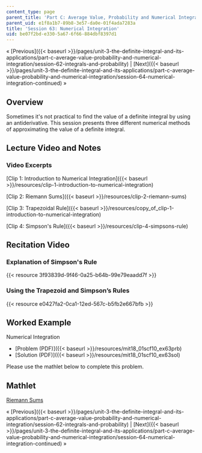 ```yaml
---
content_type: page
parent_title: 'Part C: Average Value, Probability and Numerical Integration'
parent_uid: e1f8a1b7-89b8-3e57-da0e-01f4ada7283a
title: 'Session 63: Numerical Integration'
uid: be07f2bd-e330-5a67-6f66-884dbf8397d1
---
```


« [Previous]({{< baseurl >}}/pages/unit-3-the-definite-integral-and-its-applications/part-c-average-value-probability-and-numerical-integration/session-62-integrals-and-probability) | [Next]({{< baseurl >}}/pages/unit-3-the-definite-integral-and-its-applications/part-c-average-value-probability-and-numerical-integration/session-64-numerical-integration-continued) »

Overview
--------

Sometimes it's not practical to find the value of a definite integral by using an antiderivative. This session presents three different numerical methods of approximating the value of a definite integral.

Lecture Video and Notes
-----------------------

### Video Excerpts

[Clip 1: Introduction to Numerical Integration]({{< baseurl >}}/resources/clip-1-introduction-to-numerical-integration)

[Clip 2: Riemann Sums]({{< baseurl >}}/resources/clip-2-riemann-sums)

[Clip 3: Trapezoidal Rule]({{< baseurl >}}/resources/copy_of_clip-1-introduction-to-numerical-integration)

[Clip 4: Simpson's Rule]({{< baseurl >}}/resources/clip-4-simpsons-rule)

Recitation Video
----------------

### Explanation of Simpson's Rule

{{< resource 3f93839d-9f46-0a25-b64b-99e79eaadd7f >}}

### Using the Trapezoid and Simpson’s Rules

{{< resource e0427fa2-0ca1-12ed-567c-b5fb2e667bfb >}}

Worked Example
--------------

Numerical Integration

*   [Problem (PDF)]({{< baseurl >}}/resources/mit18_01scf10_ex63prb)
*   [Solution (PDF)]({{< baseurl >}}/resources/mit18_01scf10_ex63sol)

Please use the mathlet below to complete this problem.

Mathlet
-------

[Riemann Sums](/ans7870/18/18.01SC/f10/mathlets/riemannSums.html "Open in a new window.")

« [Previous]({{< baseurl >}}/pages/unit-3-the-definite-integral-and-its-applications/part-c-average-value-probability-and-numerical-integration/session-62-integrals-and-probability) | [Next]({{< baseurl >}}/pages/unit-3-the-definite-integral-and-its-applications/part-c-average-value-probability-and-numerical-integration/session-64-numerical-integration-continued) »